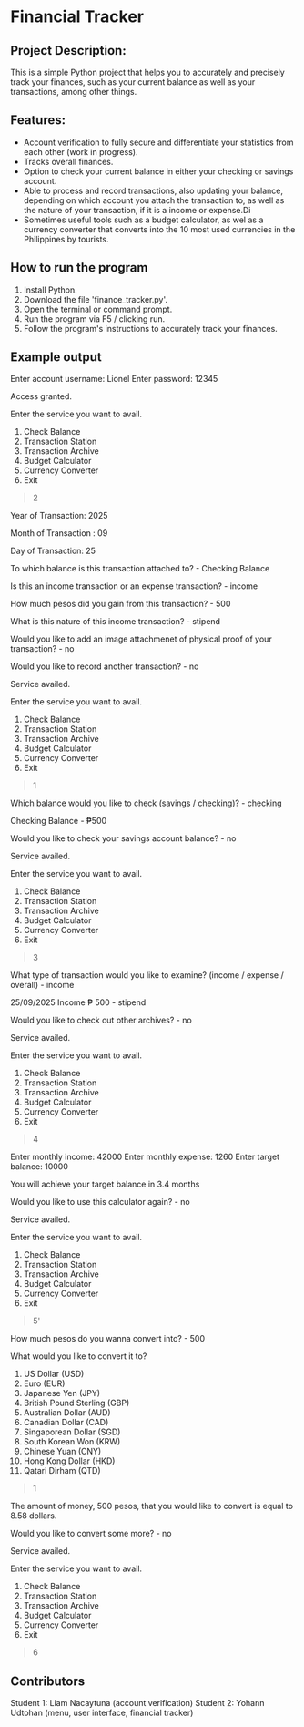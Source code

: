# Financial Tracker

## Project Description: 
This is a simple Python project that helps you to accurately and precisely track your finances, such as your current balance as well as your transactions, among other things.

## Features:
- Account verification to fully secure and differentiate your statistics from each other (work in progress).
- Tracks overall finances.
- Option to check your current balance in either your checking or savings account.
- Able to process and record transactions, also updating your balance, depending on which account you attach the transaction to, as well as the nature of your transaction, if it is a income or expense.Di
- Sometimes useful tools such as a budget calculator, as wel as a currency converter that converts into the 10 most used currencies in the Philippines by tourists.

## How to run the program
1. Install Python.
2. Download the file 'finance_tracker.py'.
3. Open the terminal or command prompt.
4. Run the program via F5 / clicking run.
5. Follow the program's instructions to accurately track your finances.

## Example output
Enter account username: Lionel
Enter password: 12345

Access granted.

Enter the service you want to avail.
1. Check Balance
2. Transaction Station
3. Transaction Archive
4. Budget Calculator
5. Currency Converter
6. Exit

> 2

Year of Transaction: 2025

Month of Transaction : 09

Day of Transaction: 25

To which balance is this transaction attached to? - Checking Balance

Is this an income transaction or an expense transaction? - income

How much pesos did you gain from this transaction? - 500

What is this nature of this income transaction? - stipend

Would you like to add an image attachmenet of physical proof of your transaction? - no

Would you like to record another transaction? - no

Service availed.

Enter the service you want to avail.
1. Check Balance
2. Transaction Station
3. Transaction Archive
4. Budget Calculator
5. Currency Converter
6. Exit

> 1

Which balance would you like to check (savings / checking)? - checking

Checking Balance - ₱500

Would you like to check your savings account balance? - no

Service availed. 

Enter the service you want to avail.
1. Check Balance
2. Transaction Station
3. Transaction Archive
4. Budget Calculator
5. Currency Converter
6. Exit

> 3

What type of transaction would you like to examine? (income / expense / overall) - income

25/09/2025 
Income
₱ 500 - stipend

Would you like to check out other archives? - no

Service availed.

Enter the service you want to avail.
1. Check Balance
2. Transaction Station
3. Transaction Archive
4. Budget Calculator
5. Currency Converter
6. Exit

> 4

Enter monthly income: 42000
Enter monthly expense: 1260
Enter target balance: 10000

You will achieve your target balance in 3.4 months

Would you like to use this calculator again? - no

Service availed.

Enter the service you want to avail.
1. Check Balance
2. Transaction Station
3. Transaction Archive
4. Budget Calculator
5. Currency Converter
6. Exit

> 5'

How much pesos do you wanna convert into? - 500

What would you like to convert it to?
1. US Dollar (USD)
2. Euro (EUR)
3. Japanese Yen (JPY)
4. British Pound Sterling (GBP)
5. Australian Dollar (AUD)
6. Canadian Dollar (CAD)
7. Singaporean Dollar (SGD)
8. South Korean Won (KRW)
9. Chinese Yuan (CNY)
10. Hong Kong Dollar (HKD)
11. Qatari Dirham (QTD)

> 1

The amount of money, 500 pesos, that you would like to convert is equal to 8.58 dollars.

Would you like to convert some more? - no

Service availed.

Enter the service you want to avail.
1. Check Balance
2. Transaction Station
3. Transaction Archive
4. Budget Calculator
5. Currency Converter
6. Exit

> 6

## Contributors
Student 1: Liam Nacaytuna (account verification)
Student 2: Yohann Udtohan (menu, user interface, financial tracker)


































































